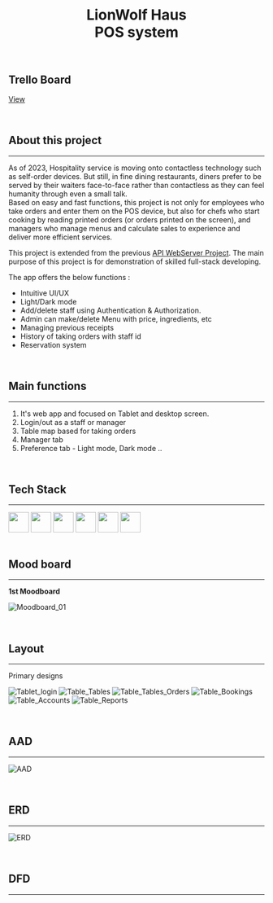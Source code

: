 <br><br>

# **<div align="center">LionWolf Haus<br> POS system<br><br></div>**

## **Trello Board**
[View](https://trello.com/b/zMoGZUGv/pos-system)

<br>

## **About this project**
----
As of 2023, Hospitality service is moving onto contactless technology such as self-order devices. But still, in fine dining restaurants, diners prefer to be served by their waiters face-to-face rather than contactless as they can feel humanity through even a small talk.  
Based on easy and fast functions, this project is not only for employees who take orders and enter them on the POS device, but also for chefs who start cooking by reading printed orders (or orders printed on the screen), and managers who manage menus and calculate sales to experience and deliver more efficient services.

This project is extended from the previous [API WebServer Project](https://github.com/RyanWoolf/API_Webserver).  The main purpose of this project is for demonstration of skilled full-stack developing.  

The app offers the below functions :

  - Intuitive UI/UX
  - Light/Dark mode
  - Add/delete staff using Authentication & Authorization.
  - Admin can make/delete Menu with price, ingredients, etc
  - Managing previous receipts
  - History of taking orders with staff id
  - Reservation system
  
<br>

## **Main functions**
----

1. It's web app and focused on Tablet and desktop screen.
2. Login/out as a staff or manager
3. Table map based for taking orders
4. Manager tab
5. Preference tab - Light mode, Dark mode ..


<br>

## **Tech Stack**
----  
<div>
<img style="width:40px" src="./docs/icons/skills/php.png">
<img style="width:40px" src="./docs/icons/skills/Laravel.png">
<img style="width:40px" src="./docs/icons/skills/Javascript.png">
<img style="width:40px" src="./docs/icons/skills/React.png">
<img style="width:40px" src="./docs/icons/skills/TailwindCSS.png">
<img style="width:40px" src="./docs/icons/skills/PostgreSQL.png">
</div>



<br>

## **Mood board**
----  

**1st Moodboard**

![Moodboard_01](/docs/moodboard/Moodboard_01.png)




<br>

## **Layout**
----  
Primary designs

![Tablet_login](/docs/layouts/tablet_login.png)
![Table_Tables](/docs/layouts/tablet_tables.png)
![Table_Tables_Orders](/docs/layouts/tablet_tables_orders.png)
![Table_Bookings](/docs/layouts/tablet_bookings.png)
![Table_Accounts](/docs/layouts/tablet_accounts.png)
![Table_Reports](/docs/layouts/tablet_reports.png)


<br>

## **AAD**
----  
![AAD](/docs/AAD/AAD.png)

<br>

## **ERD**
----  
![ERD](/docs/ERD/ERD.png)


<br>

## **DFD**
----  